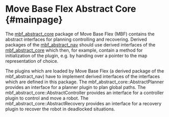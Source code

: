 # Move Base Flex Abstract Core {#mainpage}

The [mbf_abstract_core](wiki.ros.org/mbf_abstract_core) package of Move Base Flex (MBF) contains the abstract interfaces for planning controlling and recovering. Derived packages of the [mbf_abstract_nav](wiki.ros.org/mbf_abstract_nav) should use derived interfaces of the [mbf_abstract_core](wiki.ros.org/mbf_abstract_core) which then, for example, contain a method for initialization of the plugin, e.g. by handing over a pointer to the map representation of choice.

The plugins which are loaded by Move Base Flex (a derived package of the mbf_abstract_nav) have to implement derived interfaces of the interfaces which are defined in this package. The mbf_abstract_core::AbstractPlanner provides an interface for a planner plugin to plan global paths. The mbf_abstract_core::AbstractController provides an interface for a controller plugin to control and move a robot. The mbf_abstract_core::AbstractRecovery provides an interface for a recovery plugin to recover the robot in deadlocked situations.
